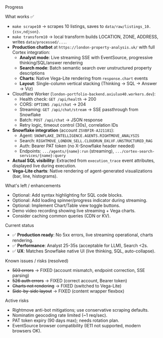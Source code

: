 Progress

What works ✅
- `make scrape10` → scrapes 10 listings, saves to `data/raw/listings_10.{csv,ndjson}`.
- `make transform10` → local transform builds LOCATION, ZONE, ADDRESS, writes `data/processed/...`.
- **Production chatbot** at `https://london-property-analysis.uk/` with full Cortex integration:
  - **Analyst mode**: Live streaming SSE with EventSource, progressive thinking/SQL/answer rendering
  - **Search mode**: Batch semantic search over unstructured property descriptions
  - **Charts**: Native Vega-Lite rendering from `response.chart` events
  - **Layout**: Single-column vertical stacking (Thinking → SQL → Answer → Viz)
- Cloudflare Worker (`london-portfolio-backend.axiuluo40.workers.dev`):
  - Health check: `GET /api/health` → 200
  - CORS: `OPTIONS /api/chat` → 204
  - Streaming: `GET /api/chat/stream` → SSE passthrough from Snowflake
  - Batch: `POST /api/chat` → JSON response
  - Retry logic, timeout control (30s), correlation IDs
- **Snowflake integration** (account `ZSVBFIR-AJ21181`):
  - Agent: `SNOWFLAKE_INTELLIGENCE.AGENTS.RIGHTMOVE_ANALYSIS`
  - Search: `RIGHTMOVE_LONDON_SELL.CLOUDRUN_DXLVF.UNSTRUCTURED_RAG`
  - Auth: Bearer PAT token (no X-Snowflake header needed)
  - Endpoints: `.../agents/{name}:run` (streaming), `.../cortex-search-services/{name}:query`
- **Actual SQL visibility**: Extracted from `execution_trace` event attributes, displayed live during execution.
- **Vega-Lite charts**: Native rendering of agent-generated visualizations (bar, line, histograms).

What's left / enhancements
- Optional: Add syntax highlighting for SQL code blocks.
- Optional: Add loading spinner/progress indicator during streaming.
- Optional: Implement Chart/Table view toggle buttons.
- Demo video recording showing live streaming + Vega charts.
- Consider caching common queries (CDN or KV).

Current status
- ✅ **Production ready**: No 5xx errors, live streaming operational, charts rendering.
- ✅ **Performance**: Analyst 25-35s (acceptable for LLM), Search <2s.
- ✅ **UX**: Matches Snowflake native UI (live thinking, SQL, auto-collapse).

Known issues / risks (resolved)
- ~~503 errors~~ → FIXED (account mismatch, endpoint correction, SSE parsing)
- ~~526 auth errors~~ → FIXED (correct account, Bearer token)
- ~~Charts not rendering~~ → FIXED (switched to Vega-Lite)
- ~~Side-by-side layout~~ → FIXED (content wrapper flexbox)

Active risks
- Rightmove anti-bot mitigations; use conservative scraping defaults.
- Nominatim geocoding rate limited (~1 req/sec).
- PAT token expiry (90 days max); needs rotation plan.
- EventSource browser compatibility (IE11 not supported, modern browsers OK).
